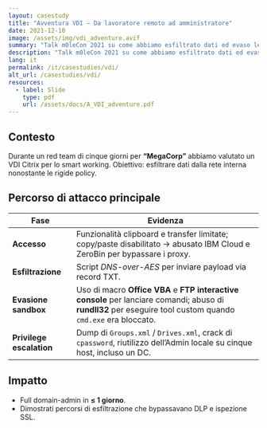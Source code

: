 ```yaml
---
layout: casestudy
title: "Avventura VDI – Da lavoratore remoto ad amministratore"
date: 2021-12-10
image: /assets/img/vdi_adventure.avif
summary: "Talk m0leCon 2021 su come abbiamo esfiltrato dati ed evaso le sandbox Citrix."
description: "Talk m0leCon 2021 su come abbiamo esfiltrato dati ed evaso le sandbox Citrix."
lang: it
permalink: /it/casestudies/vdi/
alt_url: /casestudies/vdi/
resources:
  - label: Slide
    type: pdf
    url: /assets/docs/A_VDI_adventure.pdf
---
```


## Contesto
Durante un red team di cinque giorni per **“MegaCorp”** abbiamo valutato un VDI Citrix per lo smart working. Obiettivo: esfiltrare dati dalla rete interna nonostante le rigide policy.

## Percorso di attacco principale

| Fase | Evidenza |
|------|---------|
| **Accesso** | Funzionalità clipboard e transfer limitate; copy/paste disabilitato → abusato IBM Cloud e ZeroBin per bypassare i proxy. |
| **Esfiltrazione** | Script _DNS-over-AES_ per inviare payload via record TXT. |
| **Evasione sandbox** | Uso di macro **Office VBA** e **FTP interactive console** per lanciare comandi; abuso di **rundll32** per eseguire tool custom quando `cmd.exe` era bloccato. |
| **Privilege escalation** | Dump di `Groups.xml` / `Drives.xml`, crack di `cpassword`, riutilizzo dell’Admin locale su cinque host, incluso un DC. |

## Impatto

* Full domain-admin in **≤ 1 giorno**.
* Dimostrati percorsi di esfiltrazione che bypassavano DLP e ispezione SSL.
